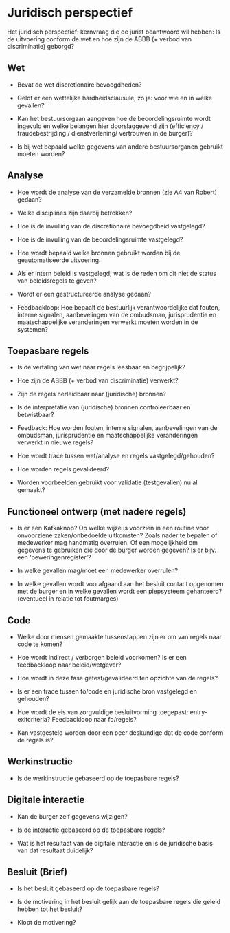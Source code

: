# Juridisch perspectief

Het juridisch perspectief: kernvraag die de jurist beantwoord wil hebben: Is de uitvoering conform de wet en hoe zijn de ABBB (+ verbod van discriminatie) geborgd?

## Wet

- Bevat de wet discretionaire bevoegdheden?

- Geldt er een wettelijke hardheidsclausule, zo ja: voor wie en in welke gevallen?

- Kan het bestuursorgaan aangeven hoe de beoordelingsruimte wordt ingevuld en welke belangen hier doorslaggevend zijn (efficiency / fraudebestrijding / dienstverlening/ vertrouwen in de burger)?

- Is bij wet bepaald welke gegevens van andere bestuursorganen gebruikt moeten worden?

## Analyse

- Hoe wordt de analyse van de verzamelde bronnen (zie A4 van Robert) gedaan?

- Welke disciplines zijn daarbij betrokken?

- Hoe is de invulling van de discretionaire bevoegdheid vastgelegd?

- Hoe is de invulling van de beoordelingsruimte vastgelegd?

- Hoe wordt bepaald welke bronnen gebruikt worden bij de geautomatiseerde uitvoering.

- Als er intern beleid is vastgelegd; wat is de reden om dit niet de status van beleidsregels te geven?

- Wordt er een gestructureerde analyse gedaan?

- Feedbackloop: Hoe bepaalt de bestuurlijk verantwoordelijke dat fouten, interne
  signalen, aanbevelingen van de ombudsman, jurisprudentie en maatschappelijke veranderingen verwerkt moeten worden in de systemen?

## Toepasbare regels

- Is de vertaling van wet naar regels leesbaar en begrijpelijk?

- Hoe zijn de ABBB (+ verbod van discriminatie) verwerkt?

- Zijn de regels herleidbaar naar (juridische) bronnen?

- Is de interpretatie van (juridische) bronnen controleerbaar en betwistbaar?

- Feedback: Hoe worden fouten, interne signalen, aanbevelingen van de ombudsman, jurisprudentie en maatschappelijke veranderingen verwerkt in nieuwe regels?

- Hoe wordt trace tussen wet/analyse en regels vastgelegd/gehouden?

- Hoe worden regels gevalideerd?

- Worden voorbeelden gebruikt voor validatie (testgevallen) nu al gemaakt?

## Functioneel ontwerp (met nadere regels)

- Is er een Kafkaknop? Op welke wijze is voorzien in een routine voor onvoorziene zaken/onbedoelde uitkomsten? Zoals nader te bepalen of medewerker mag handmatig overrulen. Of een mogelijkheid om gegevens te gebruiken die door de burger worden gegeven? Is er bijv. een ‘beweringenregister’?

- In welke gevallen mag/moet een medewerker overrulen?

- In welke gevallen wordt voorafgaand aan het besluit contact opgenomen met de burger en in welke gevallen wordt een piepsysteem gehanteerd? (eventueel in relatie tot foutmarges)

## Code

- Welke door mensen gemaakte tussenstappen zijn er om van regels naar code te komen?

- Hoe wordt indirect / verborgen beleid voorkomen? Is er een feedbackloop naar
  beleid/wetgever?

- Hoe wordt in deze fase getest/gevalideerd ten opzichte van de regels?

- Is er een trace tussen fo/code en juridische bron vastgelegd en gehouden?

- Hoe wordt de eis van zorgvuldige besluitvorming toegepast: entry-exitcriteria?
  Feedbackloop naar fo/regels?

- Kan vastgesteld worden door een peer deskundige dat de code conform de regels is?

## Werkinstructie

- Is de werkinstructie gebaseerd op de toepasbare regels?

## Digitale interactie

- Kan de burger zelf gegevens wijzigen?

- Is de interactie gebaseerd op de toepasbare regels?

- Wat is het resultaat van de digitale interactie en is de juridische basis van dat resultaat duidelijk?

## Besluit (Brief)

- Is het besluit gebaseerd op de toepasbare regels?

- Is de motivering in het besluit gelijk aan de toepasbare regels die geleid hebben tot het besluit?

- Klopt de motivering?
